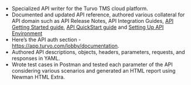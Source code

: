 * Specialized API writer for the Turvo TMS cloud platform. 
* Documented and updated API reference, authored various collateral for API domain such as API Release Notes, API Integration Guides, [API Getting Started guide](https://help.turvo.com/hc/en-us/articles/19094820990611), [API QuickStart guide]( https://help.turvo.com/hc/en-us/articles/15698664295699) and 
[Setting Up API Environment](https://help.turvo.com/hc/en-us/articles/19091618683027)
* Here’s the API auth section - https://app.turvo.com/lobby/documentation.
* Authored API descriptions, objects, headers, parameters, requests, and responses in YAML.
* Wrote test cases in Postman and tested each parameter of the API considering various scenarios and generated an HTML report using Newman HTML Extra.